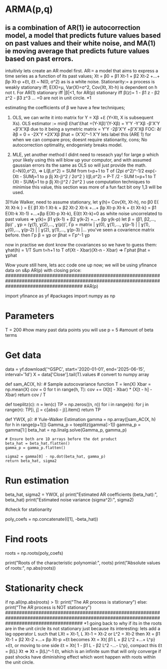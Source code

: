 # ARMA(p,q)

## is a combination of AR(1) ie autocorrection model, a model that predicts future values based on past values and their white noise, and MA(1) ie moving average that predicts future values based on past errors.

intuitivly lets create an AR model first.
AR:= a model that aims to express a time series as a function of its past values; Xt = β0 + β1 Xt-1 + β2 Xt-2 +...+ βp Xt-p +ℇt, ℇt ~ N(0, σ^2) as is a white noise.
Stationarity:= a process is weakly stationary iff; E(X)=µ, Var(X)=σ^2, Cov(Xt, Xt-h) is dependent on h not t.
For AR(1) stationary iff |β|<1, for AR(p) stationary iff β(z)= 1 - β1 z - β2 z^2 - β3 z^3 ... =0 are not in unit circle. *1

estimating the coefficients of β we have a few techniques; 

1) OLS, we can write it into matrix for Y = Xβ +ℇ (Y=Xt, X is subsequent Xs).
OLS estimator := minβ ℇhat'ℇhat =(Y-Xβ)'(Y-Xβ) = Y'Y -Y'Xβ -β'X'Y +β'X'Xβ due to it being a symetric matrix = Y'Y -2β'X'Y +β'X'Xβ
FOC: ∂/∂β = 0 = -2X'Y +2X'Xβ
βhat = (X'X)^-1 X'Y lets label this (ARE 1) for when we can compare
pros; doesnt require stationarity, cons; No autocorrection optimality, endogeniety breaks model.

2) MLE, yet another method I didnt need to reseach yay!
for large p which your likely using this will blow up your computor, and with assumed gaussian errors its the same as OLS so will just provide the math.
ℇ~N(0,σ^2), => L(β,σ^2) = SUM from t=p+1 to T of (2pi σ^2)^-1/2 exp{-(Xt - SUMj=1 to p βj Xt-j)^2 / 2σ^2 }
l(β,σ^2) = P-T /2 - SUM t=p+1 to T {Xt - SUMj=1 to p βj Xt-j)^2 / 2σ^2 } 
use computation techniques to minimise this value, this section was more of a fun fact bit ony 1,3 will be used.

3)Yule Walker, need to assume stationary, let ɣ(h)= Cov(Xt, Xt-h), no β0
E{ Xt Xt-k } = E{ β1 Xt-1 Xt-k + β2 Xt-2 Xt-k +...+ βp Xt-p Xt-k + ℇt Xt-k} = β1 E(Xt-k Xt-1) +...+βp E(Xt-p Xt-k), E(ℇt Xt-k)=0 as white noise uncorrelated to past values
=> ɣ(k)= β1 ɣ(k-1) + β2 ɣ(k-2) +...+ βp ɣ(k-p)
let β = (β1, β2,..., βp)' , 
  ɣp = (ɣ(1), ɣ(2),..., ɣ(p))', 
  Γp = matrix | ɣ(0), ɣ(1),..., ɣ(p-1) |
              | ɣ(1), ɣ(0),..., ɣ(p-2) |
              | ɣ(2), ɣ(1),..., ɣ(p-3) |... you've seen a covarience matrix before.
  then Γp β = ɣp or βhat = Γp^-1 ɣp

  now in practise we dont know the covariances so we have to guess them:
  ɣhat(h) = 1/T Sum t=h+1 to T of(Xt - Xbar)(Xt-n - Xbar) => Γphat βhat = ɣphat

  Wow youre still here, lets acc code one up now; we will be using yfinance data on s&p AR(p) with closing price:
############################################################################################################################################
#AR(p)

import yfinance as yf #packages
import numpy as np

# Parameters
T = 200 #how many past data points you will use 
p = 5 #amount of beta terms 

# Get data
data = yf.download('^GSPC', start='2020-01-01', end='2025-06-15', interval='1d')
X = data['Close'].tail(T).values  # convert to numpy array

def sam_AC(X, h):  # Sample autocovariance function
    T = len(X)
    Xbar = np.mean(X)
    cov = 0
    for t in range(h, T):
        cov += (X[t] - Xbar) * (X[t - h] - Xbar)
    return cov / T

def toeplitz(c):
    n = len(c)
    TP = np.zeros((n, n))
    for i in range(n):
        for j in range(n):
            TP[i, j] = c[abs(i - j)].item()
    return TP

def YW(X, p):  # Yule-Walker Estimation
    gamma = np.array([sam_AC(X, h) for h in range(p+1)])
    Gamma_p = toeplitz(gamma[:-1])
    gamma_p = gamma[1:]
    beta_hat = np.linalg.solve(Gamma_p, gamma_p)
    
    # Ensure both are 1D arrays before the dot product
    beta_hat = beta_hat.flatten()
    gamma_p = gamma_p.flatten()
    
    sigma2 = gamma[0] - np.dot(beta_hat, gamma_p)
    return beta_hat, sigma2

# Run estimation
beta_hat, sigma2 = YW(X, p)
print("Estimated AR coefficients (beta_hat):", beta_hat)
print("Estimated noise variance (sigma^2):", sigma2)

#check for stationarity 

poly_coefs = np.concatenate(([1], -beta_hat))

# Find roots
roots = np.roots(poly_coefs)

print("Roots of the characteristic polynomial:", roots)
print("Absolute values of roots:", np.abs(roots))

# Stationarity check
if np.all(np.abs(roots) > 1):
    print("The AR process is stationary")
else:
    print("The AR process is NOT stationary")
############################################################################################################################################
*1 going back to why if its in the roots are in the unit circle its not stationary just because its interesting:
lets add a lag opperator L such that LXt = Xt-1, L Xt-1 = Xt-2 or L^2 = Xt-2
then Xt = β1 Xt-1 + β2 Xt-2 +...+ βp Xt-p +ℇt becomes
Xt = Xt{ β1 L + β2 L^2 +...+ L^p} +ℇt, or moving to one side
ℇt = Xt{ 1 - β1 L - β2 L^2 -...- L^p}, compact this
ℇt = β(L) Xt => Xt = β(L)^-1 ℇt, which is an infinite sum that will only converge if past shocks have diminishing effect which wont happen with roots within the unit circle.
  

